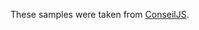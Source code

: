These samples were taken from [ConseilJS](https://github.com/Cryptonomic/ConseilJS/tree/master/test/chain/tezos/lexer/samples).
